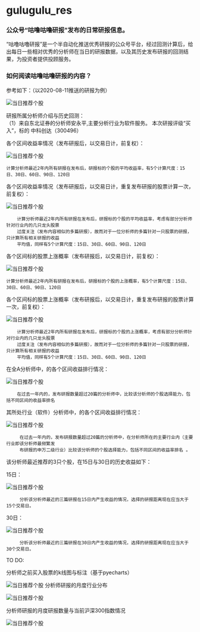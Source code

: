 # gulugulu_res

### 公众号“咕噜咕噜研报”发布的日常研报信息。

“咕噜咕噜研报”是一个半自动化推送优秀研报的公众号平台，经过回测计算后，给出每日一些相对优秀的分析师在当日的研报数据，以及其历史发布研报的回测结果，为投资者提供投顾服务。

### 如何阅读咕噜咕噜研报的内容？

参考如下：（以2020-08-11推送的研报为例）

 ![当日推荐个股](http://tiebapic.baidu.com/forum/w%3D580/sign=6a3e7c9cecedab6474724dc8c737af81/1a9f9719367adab484dc19149cd4b31c8601e4e5.jpg)
 
研报所属分析师介绍与历史回测：    
（1）来自东北证券的分析师安永平,主要分析行业为软件服务。
 本次研报评级“买入”，标的 中科创达（300496）

各个区间收益率情况（发布研报后，以交易日计，前复权）：

  ![当日推荐个股](http://tiebapic.baidu.com/forum/w%3D580/sign=1b22449795025aafd3327ec3cbecab8d/4bf12813b31bb0513228b17f217adab44bede0e5.jpg)
  
    计算分析师最近2年内所有研报在发布后，研报标的个股的平均收益率，有5个计算尺度：15日、30日、60日、90日、120日
各个区间收益率情况（发布研报后，以交易日计，重复发布研报的股票计算一次，前复权）：

  ![当日推荐个股](http://tiebapic.baidu.com/forum/w%3D580/sign=2bdc9c03144f78f0800b9afb49300a83/d4fccbb54aed2e735be5847b9001a18b86d6fae5.jpg)
  
        计算分析师最近2年内所有研报在发布后，研报标的个股的平均收益率，考虑有部分分析师针对行业内的几只龙头股票
        过度关注（发布内容相似的多篇研报），故而对于一位分析师的多篇针对一只股票的研报，只计算所有相关研报的收益
        平均值，同样有5个计算尺度：15日、30日、60日、90日、120日
各个区间标的股票上涨概率（发布研报后，以交易日计，前复权）：

  ![当日推荐个股](http://tiebapic.baidu.com/forum/w%3D580/sign=b8c1b5654dafa40f3cc6ced59b65038c/db94a21ab051f8194d29011dcdb44aed2f73e7e5.jpg)
  
    计算分析师最近2年内所有研报在发布后，研报标的个股的上涨概率，有5个计算尺度：15日、30日、60日、90日、120日
各个区间标的股票上涨概率（发布研报后，以交易日计，重复发布研报的股票计算一次，前复权）：

  ![当日推荐个股](http://tiebapic.baidu.com/forum/w%3D580/sign=7a5534286ff0f736d8fe4c093a54b382/38325bec2e738bd4622db066b68b87d6267ff9e5.jpg)
  
        计算分析师最近2年内所有研报在发布后，研报标的个股的上涨概率，考虑有部分分析师针对行业内的几只龙头股票
        过度关注（发布内容相似的多篇研报），故而对于一位分析师的多篇针对一只股票的研报，只计算所有相关研报的收益
        平均值，同样有5个计算尺度：15日、30日、60日、90日、120日
在全A分析师中，的各个区间收益排行情况：

 ![当日推荐个股](http://tiebapic.baidu.com/forum/w%3D580/sign=6a1e306f3f381f309e198da199004c67/b3bb379659ee3d6da1ca859c54166d224e4adee5.jpg)
 
        在过去一年内的，发布研报数量超过20篇的分析师中，比较该分析师的个股选择能力，包括不同区间的收益率排名 
其所处行业（软件）分析师中，的各个区间收益排行情况：

 ![当日推荐个股](http://tiebapic.baidu.com/forum/w%3D580/sign=41a89e665b086e066aa83f4332097b5a/507d52176d224f4ad99571441ef790529922d1e5.jpg)
 
         在过去一年内的，发布研报数量超过20篇的分析师中，在分析师所在的主要行业内（主要行业即该分析师最频繁发
         布研报的申万二级行业）比较该分析师的个股选择能力，包括不同区间的收益率排名 。
该分析师最近推荐的3只个股，在15日与30日的历史收益如下：

15日：

  ![当日推荐个股](http://tiebapic.baidu.com/forum/w%3D580/sign=e801de43af99a9013b355b3e2d940a58/dfeb44fab2fb43169a13782d37a4462308f7d3e5.jpg)
  
         分析该分析师最近的三篇研报在15日内产生收益的情况，选择的研报距离现在应当大于15个交易日。
  
30日：

  ![当日推荐个股](http://tiebapic.baidu.com/forum/w%3D580/sign=de092857fe24b899de3c79305e071d59/bb682c6c55fbb2fbb5275a45584a20a44723dce5.jpg)
  
         分析该分析师最近的三篇研报在30日内产生收益的情况，选择的研报距离现在应当大于30个交易日。
  
TO DO:

分析师之前买入股票的k线图与标注（基于pyecharts）
  
 ![当日推荐个股](http://tiebapic.baidu.com/forum/w%3D580/sign=c9d7755f4443fbf2c52ca62b807fca1e/6f9610e83901213fb7851e8b43e736d12e2e95be.jpg)
分析师研报的月度行业分布

 ![当日推荐个股](http://tiebapic.baidu.com/forum/w%3D580/sign=4c593f09cac451daf6f60ce386fc52a5/60844baea40f4bfbac613903144f78f0f63618bf.jpg)
 
 分析师研报的月度研报数量与当前沪深300指数情况

 ![当日推荐个股](http://tiebapic.baidu.com/forum/w%3D580/sign=6557249a4566d0167e199e20a72ad498/49e2124e78f0f736f34feb561d55b319eac413bf.jpg)
